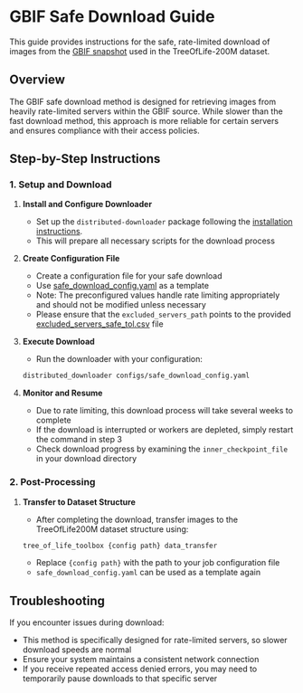 # GBIF Safe Download Guide

This guide provides instructions for the safe, rate-limited download of images from the [GBIF snapshot](https://doi.org/10.15468/dl.bfv433) used in the TreeOfLife-200M dataset.

## Overview

The GBIF safe download method is designed for retrieving images from heavily rate-limited servers within the GBIF source. While slower than the fast download method, this approach is more reliable for certain servers and ensures compliance with their access policies.

## Step-by-Step Instructions

### 1. Setup and Download

1. **Install and Configure Downloader**
   - Set up the `distributed-downloader` package following the [installation instructions](https://github.com/Imageomics/distributed-downloader?tab=readme-ov-file#installation-instructions).
   - This will prepare all necessary scripts for the download process

2. **Create Configuration File**
   - Create a configuration file for your safe download
   - Use [safe_download_config.yaml](../config/tree_of_life_200M/safe_download_config.yaml) as a template
   - Note: The preconfigured values handle rate limiting appropriately and should not be modified unless necessary
   - Please ensure that the `excluded_servers_path` points to the provided [excluded_servers_safe_tol.csv](../config/tree_of_life_200M/excluded_servers_safe_tol.csv) file

3. **Execute Download**
   - Run the downloader with your configuration:

   ```bash
   distributed_downloader configs/safe_download_config.yaml
   ```

4. **Monitor and Resume**
   - Due to rate limiting, this download process will take several weeks to complete
   - If the download is interrupted or workers are depleted, simply restart the command in step 3
   - Check download progress by examining the `inner_checkpoint_file` in your download directory

### 2. Post-Processing

1. **Transfer to Dataset Structure**
   - After completing the download, transfer images to the TreeOfLife200M dataset structure using:

   ```bash
   tree_of_life_toolbox {config path} data_transfer
   ```

   - Replace `{config path}` with the path to your job configuration file
   - `safe_download_config.yaml` can be used as a template again

## Troubleshooting

If you encounter issues during download:

- This method is specifically designed for rate-limited servers, so slower download speeds are normal
- Ensure your system maintains a consistent network connection
- If you receive repeated access denied errors, you may need to temporarily pause downloads to that specific server
